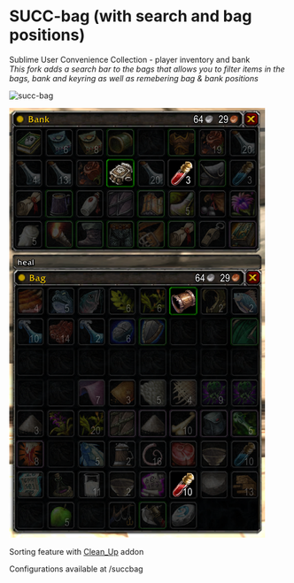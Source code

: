 # SUCC-bag (with search and bag positions)
Sublime User Convenience Collection - player inventory and bank    
*This fork adds a search bar to the bags that allows you to filter items in the bags, bank and keyring as well as remebering bag & bank positions*    

![succ-bag](https://cloud.githubusercontent.com/assets/17740865/23642754/f5d4baa6-02b1-11e7-89ad-db77a9b3a6c3.jpg)

![succ-search](https://raw.githubusercontent.com/GryllsAddons/AddonPreviews/main/SUCC-bag/SUCC_search.png)

Sorting feature with [Clean_Up](https://github.com/shirsig/Clean_Up) addon

Configurations available at /succbag
